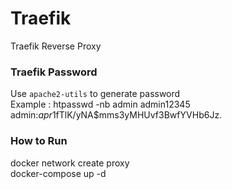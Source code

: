 # Traefik
Traefik Reverse Proxy

### Traefik Password
Use `apache2-utils` to generate password \
Example : htpasswd -nb admin admin12345 \
admin:$apr1$fTlK/yNA$mms3yMHUvf3BwfYVHb6Jz.

### How to Run
docker network create proxy \
docker-compose up -d
